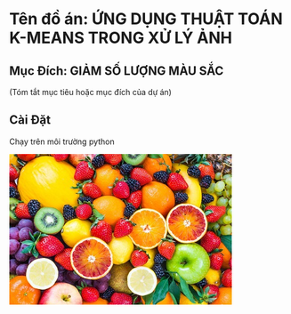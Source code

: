 # Tên đồ án: ỨNG DỤNG THUẬT TOÁN K-MEANS TRONG XỬ LÝ ẢNH


## Mục Đích: GIẢM SỐ LƯỢNG MÀU SẮC

(Tóm tắt mục tiêu hoặc mục đích của dự án)

## Cài Đặt

Chạy trên môi trường python

![Logo của Dự Án ABC](https://github.com/doankhuong0411/image-proccessing/blob/main/images/fruit.jpg)
